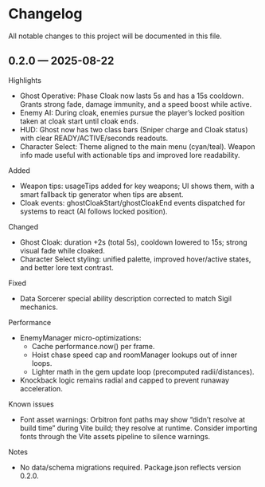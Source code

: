 # Changelog

All notable changes to this project will be documented in this file.

## 0.2.0 — 2025-08-22

Highlights

- Ghost Operative: Phase Cloak now lasts 5s and has a 15s cooldown. Grants strong fade, damage immunity, and a speed boost while active.
- Enemy AI: During cloak, enemies pursue the player’s locked position taken at cloak start until cloak ends.
- HUD: Ghost now has two class bars (Sniper charge and Cloak status) with clear READY/ACTIVE/seconds readouts.
- Character Select: Theme aligned to the main menu (cyan/teal). Weapon info made useful with actionable tips and improved lore readability.

Added

- Weapon tips: usageTips added for key weapons; UI shows them, with a smart fallback tip generator when tips are absent.
- Cloak events: ghostCloakStart/ghostCloakEnd events dispatched for systems to react (AI follows locked position).

Changed

- Ghost Cloak: duration +2s (total 5s), cooldown lowered to 15s; strong visual fade while cloaked.
- Character Select styling: unified palette, improved hover/active states, and better lore text contrast.

Fixed

- Data Sorcerer special ability description corrected to match Sigil mechanics.

Performance

- EnemyManager micro-optimizations:
  - Cache performance.now() per frame.
  - Hoist chase speed cap and roomManager lookups out of inner loops.
  - Lighter math in the gem update loop (precomputed radii/distances).
- Knockback logic remains radial and capped to prevent runaway acceleration.

Known issues

- Font asset warnings: Orbitron font paths may show “didn’t resolve at build time” during Vite build; they resolve at runtime. Consider importing fonts through the Vite assets pipeline to silence warnings.

Notes

- No data/schema migrations required. Package.json reflects version 0.2.0.
